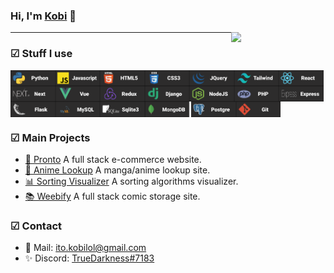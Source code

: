 ### Hi, I'm [Kobi](https://kobi.lol) 👋

<img src="https://react-js-blue.vercel.app/static/media/waifu.90034708.png" width="30%" align="right" />

---

### ☑ Stuff I use

<div style="display: flex; flex-wrap: wrap">
  <img src="/python.svg" height="25" />
  <img src="/javascript.svg" height="25" />
  <img src="/html.svg" height="25" />
  <img src="/css.svg" height="25" />
  <img src="/jquery.svg" height="25" />
  <img src="/tailwind.svg" height="25" />
  <img src="/react.svg" height="25" />
  <img src="/next.svg" height="25" />
  <img src="/vue.svg" height="25" />
  <img src="/redux.svg" height="25" />
  <img src="/django.svg" height="25" />
  <img src="/nodejs.svg" height="25" />
  <img src="/php.svg" height="25" />
  <img src="/express.svg" height="25" />
  <img src="/flask.svg" height="25" />
  <img src="/mysql.svg" height="25" />
  <img src="/sqlite.svg" height="25" />
  <img src="/mongodb.svg" height="25" />
  <img src="/postgre.svg" height="25" />
  <img src="/git.svg" height="25" />
</div>

### ☑ Main Projects

- [🛒 Pronto](https://github.com/kobito-kun/Pronto/) A full stack e-commerce website.
- [🐾 Anime Lookup](https://github.com/kobito-kun/ReactJS/tree/master/b-project) A manga/anime lookup site.
- [📊 Sorting Visualizer](https://github.com/kobito-kun/Sorting-Visualizer) A sorting algorithms visualizer.
- [📚 Weebify](https://github.com/kobito-kun/Weebify) A full stack comic storage site.

### ☑ Contact

- 📧 Mail: [ito.kobilol@gmail.com](mailto:ito.kobilol@gmail.com)
- ✨ Discord: [TrueDarkness#7183]()
